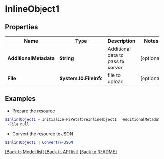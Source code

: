 # InlineObject1
## Properties

Name | Type | Description | Notes
------------ | ------------- | ------------- | -------------
**AdditionalMetadata** | **String** | Additional data to pass to server | [optional] 
**File** | **System.IO.FileInfo** | file to upload | [optional] 

## Examples

- Prepare the resource
```powershell
$InlineObject1 = Initialize-PSPetstoreInlineObject1  -AdditionalMetadata null `
 -File null
```

- Convert the resource to JSON
```powershell
$InlineObject1 | ConvertTo-JSON
```

[[Back to Model list]](../README.md#documentation-for-models) [[Back to API list]](../README.md#documentation-for-api-endpoints) [[Back to README]](../README.md)

